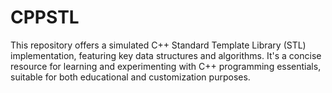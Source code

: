 # CPPSTL
This repository offers a simulated C++ Standard Template Library (STL) implementation, featuring key data structures and algorithms. It's a concise resource for learning and experimenting with C++ programming essentials, suitable for both educational and customization purposes.
